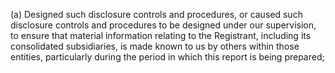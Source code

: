 (a) Designed such disclosure controls and procedures, or caused such disclosure controls and procedures to be
designed  under  our  supervision,  to  ensure  that  material  information  relating  to  the  Registrant,  including  its
consolidated subsidiaries, is made known to us by others within those entities, particularly during the period in
which this report is being prepared;